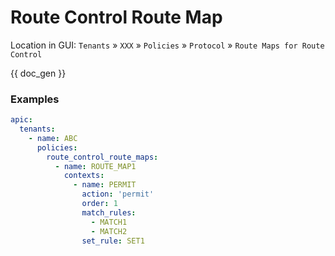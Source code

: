 # Route Control Route Map

Location in GUI:
`Tenants` » `XXX` » `Policies` » `Protocol` » `Route Maps for Route Control`

{{ doc_gen }}

### Examples

```yaml
apic:
  tenants:
    - name: ABC
      policies:
        route_control_route_maps:
          - name: ROUTE_MAP1
            contexts:
              - name: PERMIT
                action: 'permit'
                order: 1
                match_rules:
                  - MATCH1
                  - MATCH2
                set_rule: SET1
```
